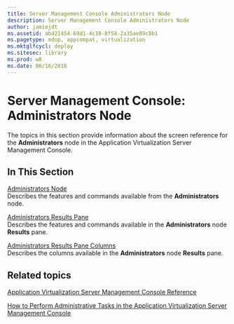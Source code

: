 ```yaml
---
title: Server Management Console Administrators Node
description: Server Management Console Administrators Node
author: jamiejdt
ms.assetid: ab421454-69d1-4c10-8f58-2a35ae89c8b1
ms.pagetype: mdop, appcompat, virtualization
ms.mktglfcycl: deploy
ms.sitesec: library
ms.prod: w8
ms.date: 06/16/2016
---
```



# Server Management Console: Administrators Node


The topics in this section provide information about the screen reference for the **Administrators** node in the Application Virtualization Server Management Console.

## In This Section


<a href="" id="administrators-node"></a>[Administrators Node](administrators-node.md)  
Describes the features and commands available from the **Administrators** node.

<a href="" id="administrators-results-pane"></a>[Administrators Results Pane](administrators-results-pane.md)  
Describes the features and commands available in the **Administrators** node **Results** pane.

<a href="" id="administrators-results-pane-columns"></a>[Administrators Results Pane Columns](administrators-results-pane-columns.md)  
Describes the columns available in the **Administrators** node **Results** pane.

## Related topics


[Application Virtualization Server Management Console Reference](application-virtualization-server-management-console-reference.md)

[How to Perform Administrative Tasks in the Application Virtualization Server Management Console](how-to-perform-administrative-tasks-in-the-application-virtualization-server-management-console.md)

 

 





